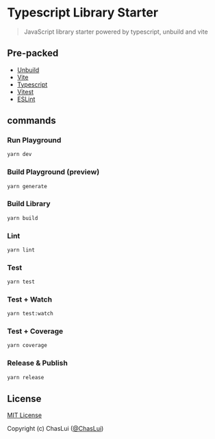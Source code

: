 # Typescript Library Starter

> JavaScript library starter powered by typescript, unbuild and vite

## Pre-packed

- [Unbuild](https://github.com/unjs/unbuild)
- [Vite](https://github.com/vitejs/vite)
- [Typescript](https://github.com/microsoft/TypeScript)
- [Vitest](https://github.com/vitest-dev/vitest)
- [ESLint](https://github.com/eslint/eslint)

## commands

### Run Playground

```bash
yarn dev
```

### Build Playground (preview)

```bash
yarn generate
```

### Build Library

```bash
yarn build
```

### Lint

```bash
yarn lint
```

### Test

```bash
yarn test
```

### Test + Watch

```bash
yarn test:watch
```

### Test + Coverage

```bash
yarn coverage
```

### Release & Publish

```bash
yarn release
```

## License

[MIT License](./LICENSE)

Copyright (c) ChasLui ([@ChasLui](https://github.com/ChasLui))
